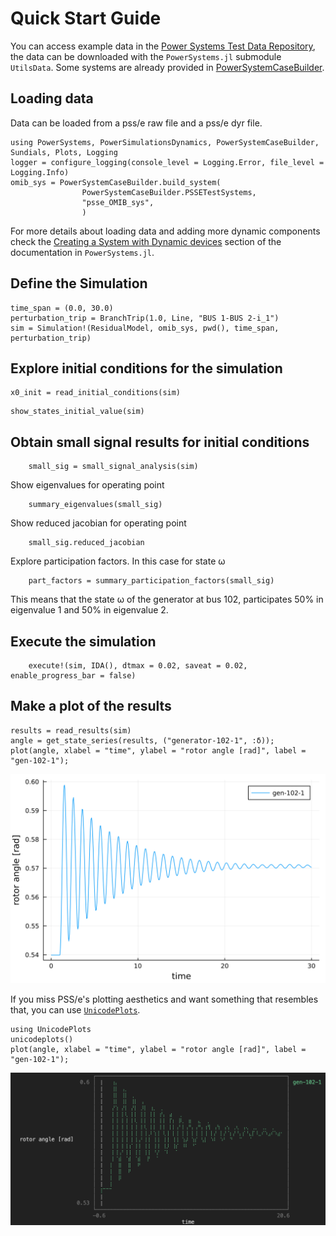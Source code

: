 # Quick Start Guide

You can access example data in the [Power Systems Test Data Repository](https://github.com/nrel-sienna/PowerSystemsTestData),
the data can be downloaded with the `PowerSystems.jl` submodule `UtilsData`. Some systems are already provided in [PowerSystemCaseBuilder](https://github.com/nrel-sienna/PowerSystemCaseBuilder.jl).

## Loading data

Data can be loaded from a pss/e raw file and a pss/e dyr file.

```@repl quick_start_guide
using PowerSystems, PowerSimulationsDynamics, PowerSystemCaseBuilder, Sundials, Plots, Logging
logger = configure_logging(console_level = Logging.Error, file_level = Logging.Info)
omib_sys = PowerSystemCaseBuilder.build_system(
                PowerSystemCaseBuilder.PSSETestSystems,
                "psse_OMIB_sys",
                )
```

For more details about loading data and adding more dynamic components check the
[Creating a System with Dynamic devices](https://nrel-sienna.github.io/PowerSystems.jl/stable/modeler_guide/system_dynamic_data/)
section of the documentation in `PowerSystems.jl`.

## Define the Simulation

```@repl quick_start_guide
time_span = (0.0, 30.0)
perturbation_trip = BranchTrip(1.0, Line, "BUS 1-BUS 2-i_1")
sim = Simulation!(ResidualModel, omib_sys, pwd(), time_span, perturbation_trip)
```

## Explore initial conditions for the simulation

```@repl quick_start_guide
x0_init = read_initial_conditions(sim)
```

```@repl quick_start_guide
show_states_initial_value(sim)
```

## Obtain small signal results for initial conditions

```@repl quick_start_guide
    small_sig = small_signal_analysis(sim)
```

Show eigenvalues for operating point
```@repl quick_start_guide
    summary_eigenvalues(small_sig)
```

Show reduced jacobian for operating point
```@repl quick_start_guide
    small_sig.reduced_jacobian
```

Explore participation factors. In this case for state ω
```@repl quick_start_guide
    part_factors = summary_participation_factors(small_sig)
```
This means that the state ω of the generator at bus 102, participates 50% in eigenvalue 1 and 50% in eigenvalue 2.

## Execute the simulation

```@repl quick_start_guide
    execute!(sim, IDA(), dtmax = 0.02, saveat = 0.02, enable_progress_bar = false)
```

## Make a plot of the results

```@repl quick_start_guide
results = read_results(sim)
angle = get_state_series(results, ("generator-102-1", :δ));
plot(angle, xlabel = "time", ylabel = "rotor angle [rad]", label = "gen-102-1");
```

![plot](assets/f-plot.svg)

If you miss PSS/e's plotting aesthetics and want something that resembles that, you can use [`UnicodePlots`](https://github.com/Evizero/UnicodePlots.jl).

```@repl quick_start_guide
using UnicodePlots
unicodeplots()
plot(angle, xlabel = "time", ylabel = "rotor angle [rad]", label = "gen-102-1");
```

![plot](assets/unicode.png)
